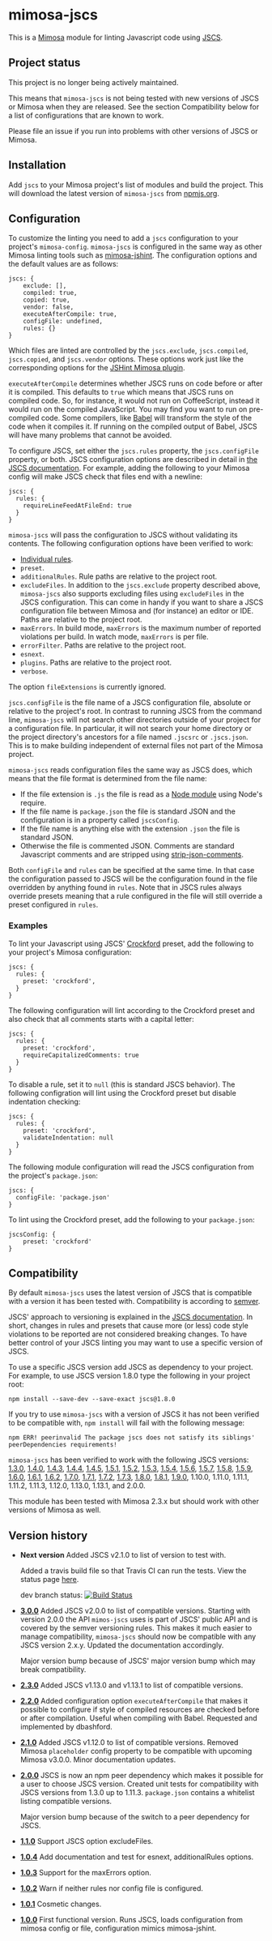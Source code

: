 mimosa-jscs
===========

This is a [Mimosa](http://mimosa.io) module for linting Javascript
code using [JSCS](http://jscs.info/).

Project status
--------------

This project is no longer being actively maintained.

This means that `mimosa-jscs` is not being tested with new versions of
JSCS or Mimosa when they are released. See the section Compatibility
below for a list of configurations that are known to work.

Please file an issue if you run into problems with other versions of
JSCS or Mimosa.

Installation
------------

Add `jscs` to your Mimosa project's list of modules and build the
project. This will download the latest version of `mimosa-jscs` from
[npmjs.org](https://www.npmjs.org/package/mimosa-jscs).

Configuration
-------------

To customize the linting you need to add a `jscs` configuration to
your project's `mimosa-config`. `mimosa-jscs` is configured in the
same way as other Mimosa linting tools such as
[mimosa-jshint](https://github.com/dbashford/mimosa-jshint). The
configuration options and the default values are as follows:

    jscs: {
        exclude: [],
        compiled: true,
        copied: true,
        vendor: false,
        executeAfterCompile: true,
        configFile: undefined,
        rules: {}
    }

Which files are linted are controlled by the `jscs.exclude`,
`jscs.compiled`, `jscs.copied`, and `jscs.vendor` options. These
options work just like the corresponding options for the
[JSHint Mimosa plugin](https://github.com/dbashford/mimosa-jshint).

`executeAfterCompile` determines whether JSCS runs on code before
or after it is compiled. This defaults to `true` which means that
JSCS runs on compiled code. So, for instance, it would not run on
CoffeeScript, instead it would run on the compiled JavaScript. You
may find you want to run on pre-compiled code. Some compilers, like
[Babel](http://www.babeljs.io) will transform the style of the code
when it compiles it.  If running on the compiled output of Babel,
JSCS will have many problems that cannot be avoided.

To configure JSCS, set either the `jscs.rules` property, the
`jscs.configFile` property, or both. JSCS configuration options are
described in detail in [the JSCS documentation](http://jscs.info). For
example, adding the following to your Mimosa config will make JSCS
check that files end with a newline:

    jscs: {
      rules: {
        requireLineFeedAtFileEnd: true
      }
    }

`mimosa-jscs` will pass the configuration to JSCS without validating
its contents. The following configuration options have been verified
to work:

* [Individual rules](http://jscs.info/rules.html).
* `preset`.
* `additionalRules`. Rule paths are relative to the project root.
* `excludeFiles`. In addition to the `jscs.exclude` property described
  above, `mimosa-jscs` also supports excluding files using
  `excludeFiles` in the JSCS configuration. This can come in handy if
  you want to share a JSCS configuration file between Mimosa and (for
  instance) an editor or IDE. Paths are relative to the project root.
* `maxErrors`. In build mode, `maxErrors` is the maximum number of
  reported violations per build. In watch mode, `maxErrors` is per
  file.
* `errorFilter`. Paths are relative to the project root.
* `esnext`.
* `plugins`. Paths are relative to the project root.
* `verbose`.

The option `fileExtensions` is currently ignored.

`jscs.configFile` is the file name of a JSCS configuration file,
absolute or relative to the project's root. In contrast to running
JSCS from the command line, `mimosa-jscs` will not search other
directories outside of your project for a configuration file. In
particular, it will not search your home directory or the project
directory's ancestors for a file named `.jscsrc` or `.jscs.json`. This
is to make building independent of external files not part of the
Mimosa project.

`mimosa-jscs` reads configuration files the same way as JSCS does,
which means that the file format is determined from the file name:
* If the file extension is `.js` the file is read as a [Node
  module](http://nodejs.org/api/modules.html) using Node's require.
* If the file name is `package.json` the file is standard JSON and the
  configuration is in a property called `jscsConfig`.
* If the file name is anything else with the extension `.json` the
  file is standard JSON.
* Otherwise the file is commented JSON. Comments are standard
  Javascript comments and are stripped using
  [strip-json-comments](https://www.npmjs.org/package/strip-json-comments).

Both `configFile` and `rules` can be specified at the same time. In
that case the configuration passed to JSCS will be the configuration
found in the file overridden by anything found in `rules`. Note that
in JSCS rules always override presets meaning that a rule configured
in the file will still override a preset configured in `rules`.

### Examples

To lint your Javascript using JSCS'
[Crockford](http://javascript.crockford.com/code.html) preset, add the
following to your project's Mimosa configuration:

    jscs: {
      rules: {
        preset: 'crockford',
      }
    }

The following configuration will lint according to the Crockford
preset and also check that all comments starts with a capital letter:

    jscs: {
      rules: {
        preset: 'crockford',
        requireCapitalizedComments: true
      }
    }

To disable a rule, set it to `null` (this is standard JSCS behavior).
The following configration will lint using the Crockford preset but
disable indentation checking:

    jscs: {
      rules: {
        preset: 'crockford',
        validateIndentation: null
      }
    }

The following module configuration will read the JSCS configuration
from the project's `package.json`:

    jscs: {
      configFile: 'package.json'
    }

To lint using the Crockford preset, add the following to your
`package.json`:

    jscsConfig: {
        preset: 'crockford'
    }

Compatibility
-------------

By default `mimosa-jscs` uses the latest version of JSCS that is
compatible with a version it has been tested with. Compatibility is
according to [semver](http://semver.org/).

JSCS' approach to versioning is explained in the [JSCS
documentation](http://jscs.info/overview.html#versioning-semver). In
short, changes in rules and presets that cause more (or less) code
style violations to be reported are not considered breaking
changes. To have better control of your JSCS linting you may want to
use a specific version of JSCS.

To use a specific JSCS version add JSCS as dependency to your
project. For example, to use JSCS version 1.8.0 type the following in
your project root:

    npm install --save-dev --save-exact jscs@1.8.0

If you try to use `mimosa-jscs` with a version of JSCS it has not been
verified to be compatible with, `npm install` will fail with the
following message:

    npm ERR! peerinvalid The package jscs does not satisfy its siblings' peerDependencies requirements!

`mimosa-jscs` has been verified to work with the following JSCS
versions: [1.3.0](https://github.com/jscs-dev/node-jscs/tree/v1.3.0),
[1.4.0](https://github.com/jscs-dev/node-jscs/tree/v1.4.0),
[1.4.3](https://github.com/jscs-dev/node-jscs/tree/v1.4.3),
[1.4.4](https://github.com/jscs-dev/node-jscs/tree/v1.4.4),
[1.4.5](https://github.com/jscs-dev/node-jscs/tree/v1.4.5),
[1.5.1](https://github.com/jscs-dev/node-jscs/tree/v1.5.1),
[1.5.2](https://github.com/jscs-dev/node-jscs/tree/v1.5.2),
[1.5.3](https://github.com/jscs-dev/node-jscs/tree/v1.5.3),
[1.5.4](https://github.com/jscs-dev/node-jscs/tree/v1.5.4),
[1.5.6](https://github.com/jscs-dev/node-jscs/tree/v1.5.6),
[1.5.7](https://github.com/jscs-dev/node-jscs/tree/v1.5.7),
[1.5.8](https://github.com/jscs-dev/node-jscs/tree/v1.5.8),
[1.5.9](https://github.com/jscs-dev/node-jscs/tree/v1.5.9),
[1.6.0](https://github.com/jscs-dev/node-jscs/tree/v1.6.0),
[1.6.1](https://github.com/jscs-dev/node-jscs/tree/v1.6.1),
[1.6.2](https://github.com/jscs-dev/node-jscs/tree/v1.6.2),
[1.7.0](https://github.com/jscs-dev/node-jscs/tree/v1.7.0),
[1.7.1](https://github.com/jscs-dev/node-jscs/tree/v1.7.1),
[1.7.2](https://github.com/jscs-dev/node-jscs/tree/v1.7.2),
[1.7.3](https://github.com/jscs-dev/node-jscs/tree/v1.7.3),
[1.8.0](https://github.com/jscs-dev/node-jscs/tree/v1.8.0),
[1.8.1](https://github.com/jscs-dev/node-jscs/tree/v1.8.1),
[1.9.0](https://github.com/jscs-dev/node-jscs/tree/v1.9.0), 1.10.0,
1.11.0, 1.11.1, 1.11.2, 1.11.3, 1.12.0, 1.13.0, 1.13.1, and 2.0.0.

This module has been tested with Mimosa 2.3.x but should work with
other versions of Mimosa as well.

Version history
---------------

* **Next version** Added JSCS v2.1.0 to list of version to test with.

  Added a travis build file so that Travis CI can run the tests. View
  the status page [here](https://travis-ci.org/al-broco/mimosa-jscs).

  dev branch status:
  [![Build Status](https://travis-ci.org/al-broco/mimosa-jscs.svg?branch=dev)](https://travis-ci.org/al-broco/mimosa-jscs)
* **[3.0.0](https://github.com/al-broco/mimosa-jscs/tree/v3.0.0)**
  Added JSCS v2.0.0 to list of compatible versions. Starting with
  version 2.0.0 the API `mimos-jscs` uses is part of JSCS' public API
  and is covered by the semver versioning rules. This makes it much
  easier to manage compatibility, `mimosa-jscs` should now be
  compatible with any JSCS version 2.x.y.  Updated the documentation
  accordingly.

  Major version bump because of JSCS' major version bump which may
  break compatibility.
* **[2.3.0](https://github.com/al-broco/mimosa-jscs/tree/v2.3.0)**
  Added JSCS v1.13.0 and v1.13.1 to list of compatible versions.
* **[2.2.0](https://github.com/al-broco/mimosa-jscs/tree/v2.2.0)**
  Added configuration option `executeAfterCompile` that makes it
  possible to configure if style of compiled resources are checked
  before or after compilation. Useful when compiling with
  Babel. Requested and implemented by dbashford.
* **[2.1.0](https://github.com/al-broco/mimosa-jscs/tree/v2.1.0)**
  Added JSCS v1.12.0 to list of compatible versions. Removed Mimosa
  `placeholder` config property to be compatible with upcoming Mimosa
  v3.0.0. Minor documentation updates.
* **[2.0.0](https://github.com/al-broco/mimosa-jscs/tree/v2.0.0)**
  JSCS is now an npm peer dependency which makes it possible for a
  user to choose JSCS version. Created unit tests for compatibility
  with JSCS versions from 1.3.0 up to 1.11.3. `package.json` contains
  a whitelist listing compatible versions.

  Major version bump because of the switch to a peer dependency for
  JSCS.
* **[1.1.0](https://github.com/al-broco/mimosa-jscs/tree/v1.1.0)**
  Support JSCS option excludeFiles.
* **[1.0.4](https://github.com/al-broco/mimosa-jscs/tree/v1.0.4)**
  Add documentation and test for esnext, additionalRules options.
* **[1.0.3](https://github.com/al-broco/mimosa-jscs/tree/v1.0.3)**
  Support for the maxErrors option.
* **[1.0.2](https://github.com/al-broco/mimosa-jscs/tree/v1.0.2)**
  Warn if neither rules nor config file is configured.
* **[1.0.1](https://github.com/al-broco/mimosa-jscs/tree/v1.0.1)**
  Cosmetic changes.
* **[1.0.0](https://github.com/al-broco/mimosa-jscs/tree/v1.0.0)**
  First functional version. Runs JSCS, loads configuration from mimosa
  config or file, configuration mimics mimosa-jshint.
